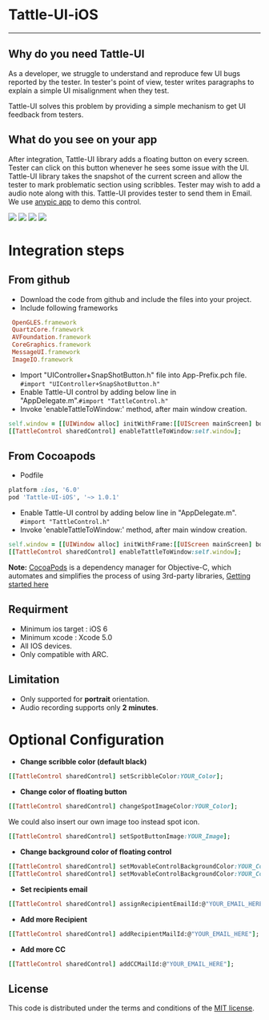 # Tattle-UI-iOS
-----------------

## Why do you need Tattle-UI

As a developer, we struggle to understand and reproduce few UI
bugs reported by the tester. In tester's point of view, tester
writes paragraphs to explain a simple UI misalignment when they test.

Tattle-UI solves this problem by providing a simple mechanism to get UI feedback
from testers. 

## What do you see on your app

After integration, Tattle-UI library adds a floating button on every screen. 
Tester can click on this button whenever he sees some issue with the UI.
Tattle-UI library takes the snapshot of the current screen and allow the tester
to mark problematic section using scribbles. Tester may wish to add a audio note along with this. 
Tattle-UI provides tester to send them in Email. We use [anypic app](https://github.com/ParsePlatform/Anypic) to demo this control.

[![](https://raw.githubusercontent.com/npctech/-UI-iOS/master/Screenshot/Thumbnail/ShotImage.png)](https://raw.githubusercontent.com/npctech/-UI-iOS/master/Screenshot/ShotImage.png)
[![](https://raw.githubusercontent.com/npctech/-UI-iOS/master/Screenshot/Thumbnail/Scribble.png)](https://raw.githubusercontent.com/npctech/-UI-iOS/master/Screenshot/Scribble.png)
[![](https://raw.githubusercontent.com/npctech/-UI-iOS/master/Screenshot/Thumbnail/AudioRecordPlay.png)](https://raw.githubusercontent.com/npctech/-UI-iOS/master/Screenshot/AudioRecordPlay.png)
[![](https://raw.githubusercontent.com/npctech/-UI-iOS/master/Screenshot/Thumbnail/ShareViaMail.png)](https://raw.githubusercontent.com/npctech/-UI-iOS/master/Screenshot/ShareViaMail.png)

# Integration steps

## From github 
* Download the code from github and include the files into your project. 
* Include following frameworks
```ruby
 OpenGLES.framework
 QuartzCore.framework
 AVFoundation.framework
 CoreGraphics.framework
 MessageUI.framework
 ImageIO.framework  
```
* Import "UIController+SnapShotButton.h" file into App-Prefix.pch file. `#import "UIController+SnapShotButton.h"`
* Enable Tattle-UI control by adding below line in "AppDelegate.m".`#import "TattleControl.h"`
* Invoke 'enableTattleToWindow:' method, after main window creation.
```ruby
self.window = [[UIWindow alloc] initWithFrame:[[UIScreen mainScreen] bounds]]; 
[[TattleControl sharedControl] enableTattleToWindow:self.window]; 
```
## From Cocoapods

* Podfile 
```ruby
platform :ios, '6.0'
pod 'Tattle-UI-iOS', '~> 1.0.1'
```
* Enable Tattle-UI control by adding below line in "AppDelegate.m".
`#import "TattleControl.h"`
* Invoke 'enableTattleToWindow:' method, after main window creation.
```ruby
self.window = [[UIWindow alloc] initWithFrame:[[UIScreen mainScreen] bounds]]; 
[[TattleControl sharedControl] enableTattleToWindow:self.window]; 
```
**Note:** [CocoaPods](http://cocoapods.org) is a dependency manager for Objective-C, which automates and simplifies the process of using 3rd-party libraries, [Getting started here](http://guides.cocoapods.org/using/getting-started.html)

## Requirment 

* Minimum ios target : iOS 6
* Minimum xcode : Xcode 5.0
* All IOS devices.
* Only compatible with ARC.

## Limitation

- Only supported for **portrait** orientation. 
- Audio recording supports only **2 minutes**.

# Optional Configuration

* **Change scribble color (default black)**
```ruby
[[TattleControl sharedControl] setScribbleColor:YOUR_Color];
```
* **Change color of floating button**
```ruby
[[TattleControl sharedControl] changeSpotImageColor:YOUR_Color];
```
We could also insert our own image too instead spot icon.
```ruby
[[TattleControl sharedControl] setSpotButtonImage:YOUR_Image];
```

* **Change background color of floating control**
```ruby
[[TattleControl sharedControl] setMovableControlBackgroundColor:YOUR_Color];
[[TattleControl sharedControl] setMovableControlBackgroundColor:YOUR_Color withAlpha:alpha];
```

* **Set recipients email** 
```ruby
[[TattleControl sharedControl] assignRecipientEmailId:@"YOUR_EMAIL_HERE" withCCId:@"YOUR_EMAIL_HERE" emailSubject:@"UI Bug using Tattle UI"];
```

* **Add more Recipient**
```ruby
[[TattleControl sharedControl] addRecipientMailId:@"YOUR_EMAIL_HERE"];
```

* **Add more CC**
```ruby
[[TattleControl sharedControl] addCCMailId:@"YOUR_EMAIL_HERE"];
```

## License

This code is distributed under the terms and conditions of the [MIT license](LICENSE). 
